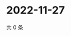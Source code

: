 # 2022-11-27

共 0 条

<!-- BEGIN WEIBO -->
<!-- 最后更新时间 Sun Nov 27 2022 03:11:36 GMT+0800 (China Standard Time) -->

<!-- END WEIBO -->
